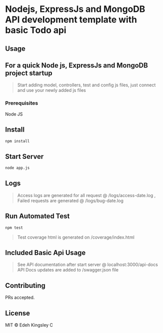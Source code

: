 # Nodejs, ExpressJs and MongoDB API development template with basic Todo api

## Usage
## For a quick Node js, ExpressJs and MongoDB project startup
>Start adding model, controllers, test and config js files, just connect and use your newly added js files

### Prerequisites

Node JS


## Install

```sh
npm install
```

## Start Server

```sh
node app.js
```

## Logs

>Access logs are generated for all request @ /logs/access-date.log
,
>Failed requests are generated @ /logs/bug-date.log

## Run Automated Test

```sh
npm test
```

> Test coverage html is generated on /coverage/index.html


## Included Basic Api Usage

> See API documentation after start server @ localhost:3000/api-docs
>API Docs updates are added to /swagger.json file

## Contributing

PRs accepted.

## License

MIT © Edeh Kingsley C